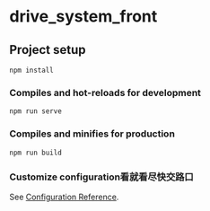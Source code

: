 # drive_system_front

## Project setup
```
npm install
```

### Compiles and hot-reloads for development
```
npm run serve
```

### Compiles and minifies for production
```
npm run build
```

### Customize configuration看就看尽快交路口
See [Configuration Reference](https://cli.vuejs.org/config/).
